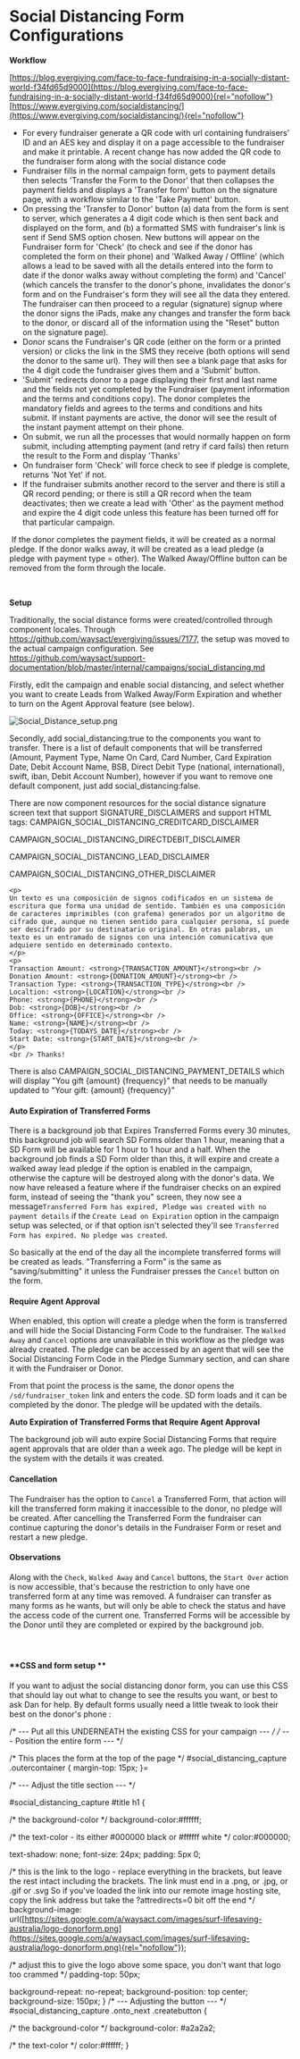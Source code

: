 # Social Distancing Form Configurations

**Workflow**

[https://blog.evergiving.com/face-to-face-fundraising-in-a-socially-distant-world-f34fd65d9000](https://blog.evergiving.com/face-to-face-fundraising-in-a-socially-distant-world-f34fd65d9000){rel="nofollow"}
[https://www.evergiving.com/socialdistancing/](https://www.evergiving.com/socialdistancing/){rel="nofollow"}

-   For every fundraiser generate a QR code with url containing
    fundraisers\' ID and an AES key and display it on a page accessible
    to the fundraiser and make it printable. A recent change has now
    added the QR code to the fundraiser form along with the social
    distance code
-   Fundraiser fills in the normal campaign form, gets to payment
    details then selects \'Transfer the Form to the Donor\' that then
    collapses the payment fields and displays a \'Transfer form\' button
    on the signature page, with a workflow similar to the \'Take
    Payment\' button.
-   On pressing the \'Transfer to Donor\' button (a) data from the form
    is sent to server, which generates a 4 digit code which is then sent
    back and displayed on the form, and (b) a formatted SMS with
    fundraiser\'s link is sent if Send SMS option chosen. New buttons
    will appear on the Fundraiser form for \'Check\' (to check and see
    if the donor has completed the form on their phone) and \'Walked
    Away / Offline\' (which allows a lead to be saved with all the
    details entered into the form to date if the donor walks away
    without completing the form) and \'Cancel\' (which cancels the
    transfer to the donor\'s phone, invalidates the donor\'s form and on
    the Fundraiser\'s form they will see all the data they entered. The
    fundraiser can then proceed to a regular (signature) signup where
    the donor signs the iPads, make any changes and transfer the form
    back to the donor, or discard all of the information using the
    \"Reset\" button on the signature page).
-   Donor scans the Fundraiser\'s QR code (either on the form or a
    printed version) or clicks the link in the SMS they receive (both
    options will send the donor to the same url). They will then see a
    blank page that asks for the 4 digit code the fundraiser gives them
    and a \'Submit\' button.
-   \'Submit\' redirects donor to a page displaying their first and last
    name and the fields not yet completed by the Fundraiser (payment
    information and the terms and conditions copy). The donor completes
    the mandatory fields and agrees to the terms and conditions and hits
    submit. If instant payments are active, the donor will see the
    result of the instant payment attempt on their phone.
-   On submit, we run all the processes that would normally happen on
    form submit, including attempting payment (and retry if card fails)
    then return the result to the Form and display \'Thanks\'
-   On fundraiser form \'Check\' will force check to see if pledge is
    complete, returns \'Not Yet\' if not.
-   If the fundraiser submits another record to the server and there is
    still a QR record pending; or there is still a QR record when the
    team deactivates; then we create a lead with \'Other\' as the
    payment method and expire the 4 digit code unless this feature has
    been turned off for that particular campaign.

 If the donor completes the payment fields, it will be created as a
normal pledge. If the donor walks away, it will be created as a lead
pledge (a pledge with payment type = other). The Walked Away/Offline
button can be removed from the form through the locale.

 

**Setup**

Traditionally, the social distance forms were created/controlled through
component locales. Through
<https://github.com/waysact/evergiving/issues/7177,> the setup was moved
to the actual campaign configuration. See
<https://github.com/waysact/support-documentation/blob/master/internal/campaigns/social_distancing.md>

Firstly, edit the campaign and enable social distancing, and select
whether you want to create Leads from Walked Away/Form Expiration and
whether to turn on the Agent Approval feature (see below).

![Social_Distance_setup.png](https://support.waysact.com/hc/article_attachments/4410347588367/Social_Distance_setup.png)

Secondly, add social_distancing:true to the components you want to
transfer. There is a list of default components that will be transferred
(Amount, Payment Type, Name On Card, Card Number, Card Expiration Date,
Debit Account Name, BSB, Direct Debit Type (national, international),
swift, iban, Debit Account Number), however if you want to remove one
default component, just add social_distancing:false. 

There are now component resources for the social distance signature
screen text that support SIGNATURE_DISCLAIMERS and support HTML tags:
CAMPAIGN_SOCIAL_DISTANCING_CREDITCARD_DISCLAIMER

CAMPAIGN_SOCIAL_DISTANCING_DIRECTDEBIT_DISCLAIMER

CAMPAIGN_SOCIAL_DISTANCING_LEAD_DISCLAIMER

CAMPAIGN_SOCIAL_DISTANCING_OTHER_DISCLAIMER

    <p>
    Un texto es una composición de signos codificados en un sistema de escritura que forma una unidad de sentido. También es una composición de caracteres imprimibles (con grafema) generados por un algoritmo de cifrado que, aunque no tienen sentido para cualquier persona, sí puede ser descifrado por su destinatario original. En otras palabras, un texto es un entramado de signos con una intención comunicativa que adquiere sentido en determinado contexto. 
    </p>
    <p>
    Transaction Amount: <strong>{TRANSACTION_AMOUNT}</strong><br />
    Donation Amount: <strong>{DONATION_AMOUNT}</strong><br />
    Transaction Type: <strong>{TRANSACTION_TYPE}</strong><br />
    Localtion: <strong>{LOCATION}</strong><br />
    Phone: <strong>{PHONE}</strong><br />
    Dob: <strong>{DOB}</strong><br />
    Office: <strong>{OFFICE}</strong><br />
    Name: <strong>{NAME}</strong><br />
    Today: <strong>{TODAYS_DATE}</strong><br />
    Start Date: <strong>{START_DATE}</strong><br />
    </p>
    <br /> Thanks!

There is also CAMPAIGN_SOCIAL_DISTANCING_PAYMENT_DETAILS which will
display \"You gift {amount} {frequency}\" that needs to be manually
updated to \"Your gift: {amount} {frequency}\"

#### **Auto Expiration of Transferred Forms**

There is a background job that Expires Transferred Forms every 30
minutes, this background job will search SD Forms older than 1 hour,
meaning that a SD Form will be available for 1 hour to 1 hour and a
half. When the background job finds a SD Form older than this, it will
expire and create a walked away lead pledge if the option is enabled in
the campaign, otherwise the capture will be destroyed along with the
donor\'s data. We now have released a feature where if the fundraiser
checks on an expired form, instead of seeing the \"thank you\" screen,
they now see a
message`Transferred Form has expired, Pledge was created with no payment details`
if the `Create Lead on Expiration` option in the campaign setup was
selected, or if that option isn\'t selected they\'ll see
`Transferred Form has expired. No pledge was created`.

So basically at the end of the day all the incomplete transferred forms
will be created as leads. \"Transferring a Form\" is the same as
\"saving/submitting\" it unless the Fundraiser presses the `Cancel`
button on the form.

#### **Require Agent Approval**

When enabled, this option will create a pledge when the form is
transferred and will hide the Social Distancing Form Code to the
fundraiser. The `Walked Away` and `Cancel` options are unavailable in
this workflow as the pledge was already created. The pledge can be
accessed by an agent that will see the Social Distancing Form Code in
the Pledge Summary section, and can share it with the Fundraiser or
Donor. 

From that point the process is the same, the donor opens the
`/sd/fundraiser_token` link and enters the code. SD form loads and it
can be completed by the donor. The pledge will be updated with the
details.

**Auto Expiration of Transferred Forms that Require Agent Approval**

The background job will auto expire Social Distancing Forms that require
agent approvals that are older than a week ago. The pledge will be kept
in the system with the details it was created.

#### **Cancellation**

The Fundraiser has the option to `Cancel` a Transferred Form, that
action will kill the transferred form making it inaccessible to the
donor, no pledge will be created. After cancelling the Transferred Form
the fundraiser can continue capturing the donor\'s details in the
Fundraiser Form or reset and restart a new pledge.

#### **Observations**

Along with the `Check`, `Walked Away` and `Cancel` buttons, the
`Start Over` action is now accessible, that\'s because the restriction
to only have one transferred form at any time was removed. A fundraiser
can transfer as many forms as he wants, but will only be able to check
the status and have the access code of the current one. Transferred
Forms will be accessible by the Donor until they are completed or
expired by the background job.

####  

#### **CSS and form setup **

If you want to adjust the social distancing donor form, you can use this
CSS that should lay out what to change to see the results you want, or
best to ask Dan for help. By default forms usually need a little tweak
to look their best on the donor\'s phone :

/\* \-\-- Put all this UNDERNEATH the existing CSS for your campaign
\-\-- */ /* \-\-- Position the entire form \-\-- \*/

/\* This places the form at the top of the page \*/
#social_distancing_capture .outercontainer { margin-top: 15px; }=

/\* \-\-- Adjust the title section \-\-- \*/

#social_distancing_capture #title h1 {

/\* the background-color \*/ background-color:#ffffff;

/\* the text-color - its either #000000 black or #ffffff white \*/
color:#000000;

text-shadow: none; font-size: 24px; padding: 5px 0;

/\* this is the link to the logo - replace everything in the brackets,
but leave the rest intact including the brackets. The link must end in a
.png, or .jpg, or .gif or .svg So if you\'ve loaded the link into our
remote image hosting site, copy the link address but take the
?attredirects=0 bit off the end \*/ background-image:
url([https://sites.google.com/a/waysact.com/images/surf-lifesaving-australia/logo-donorform.png](https://sites.google.com/a/waysact.com/images/surf-lifesaving-australia/logo-donorform.png){rel="nofollow"});

/\* adjust this to give the logo above some space, you don\'t want that
logo too crammed \*/ padding-top: 50px;

background-repeat: no-repeat; background-position: top center;
background-size: 150px; } /\* \-\-- Adjusting the button \-\-- \*/
#social_distancing_capture .onto_next .createbutton {

/\* the background-color \*/ background-color: #a2a2a2;

/\* the text-color \*/ color:#ffffff; }

 

 
